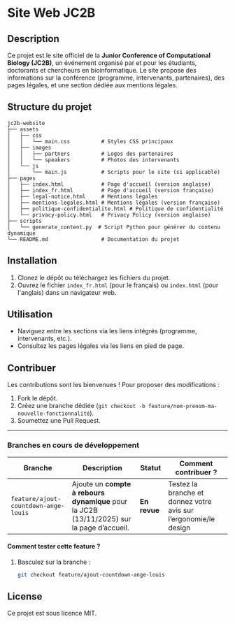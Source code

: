 # Site Web JC2B
## Description
Ce projet est le site officiel de la **Junior Conference of Computational Biology (JC2B)**, un événement organisé par et pour les étudiants, doctorants et chercheurs en bioinformatique. Le site propose des informations sur la conférence (programme, intervenants, partenaires), des pages légales, et une section dédiée aux mentions légales.

## Structure du projet
```
jc2b-website
├── assets
│   ├── css
│   │   └── main.css          # Styles CSS principaux
│   ├── images
│   │   ├── partners          # Logos des partenaires
│   │   └── speakers          # Photos des intervenants
│   └── js
│       └── main.js           # Scripts pour le site (si applicable)
├── pages
│   ├── index.html            # Page d'accueil (version anglaise)
│   ├── index_fr.html         # Page d'accueil (version française)
│   ├── legal-notice.html     # Mentions légales
│   ├── mentions-legales.html # Mentions légales (version française)
│   ├── politique-confidentialite.html # Politique de confidentialité
│   └── privacy-policy.html   # Privacy Policy (version anglaise)
├── scripts
│   └── generate_content.py  # Script Python pour générer du contenu dynamique
└── README.md                 # Documentation du projet
```

## Installation
1. Clonez le dépôt ou téléchargez les fichiers du projet.
2. Ouvrez le fichier `index_fr.html` (pour le français) ou `index.html` (pour l'anglais) dans un navigateur web.

## Utilisation
- Naviguez entre les sections via les liens intégrés (programme, intervenants, etc.).
- Consultez les pages légales via les liens en pied de page.

## Contribuer
Les contributions sont les bienvenues ! Pour proposer des modifications :
1. Fork le dépôt.
2. Créez une branche dédiée (`git checkout -b feature/nom-prenom-ma-nouvelle-fonctionnalité`).
3. Soumettez une Pull Request.

---
### Branches en cours de développement

| Branche                                  | Description                                                                 | Statut          | Comment contribuer ?                                                                 |
|------------------------------------------|-----------------------------------------------------------------------------|-----------------|-------------------------------------------------------------------------------------|
| `feature/ajout-countdown-ange-louis` | Ajoute un **compte à rebours dynamique** pour la JC2B (13/11/2025) sur la page d’accueil. | **En revue**    | Testez la branche et donnez votre avis sur l’ergonomie/le design |

#### **Comment tester cette feature ?**
1. Basculez sur la branche :
   ```bash
   git checkout feature/ajout-countdown-ange-louis


## License
Ce projet est sous licence MIT.
